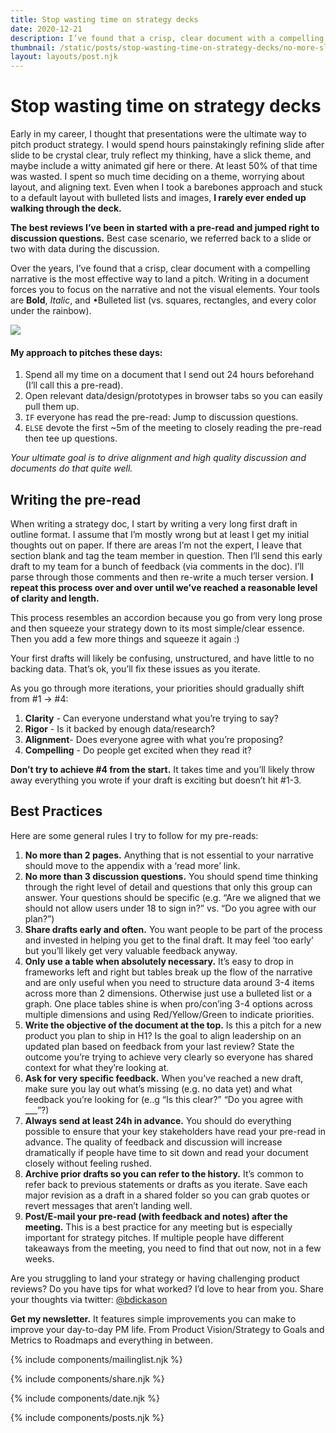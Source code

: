 ```yaml
---
title: Stop wasting time on strategy decks
date: 2020-12-21
description: I’ve found that a crisp, clear document with a compelling narrative is the most effective way to land a pitch.  Writing in a document forces you to focus on the narrative and not the visual elements.
thumbnail: /static/posts/stop-wasting-time-on-strategy-decks/no-more-slides.png
layout: layouts/post.njk
---
```


# Stop wasting time on strategy decks

Early in my career, I thought that presentations were the ultimate way to pitch product strategy. I would spend hours painstakingly refining slide after slide to be crystal clear, truly reflect my thinking, have a slick theme, and maybe include a witty animated gif here or there. At least 50% of that time was wasted. I spent so much time deciding on a theme, worrying about layout, and aligning text. Even when I took a barebones approach and stuck to a default layout with bulleted lists and images, **I rarely ever ended up walking through the deck.**

**The best reviews I’ve been in started with a pre-read and jumped right to discussion questions.** Best case scenario, we referred back to a slide or two with data during the discussion.

Over the years, I’ve found that a crisp, clear document with a compelling narrative is the most effective way to land a pitch.  Writing in a document forces you to focus on the narrative and not the visual elements. Your tools are **Bold**, *Italic*, and •Bulleted list (vs. squares, rectangles, and every color under the rainbow).

<img src="{{ thumbnail }}" class="small bio">

#### **My approach to pitches these days:**

1. Spend all my time on a document that I send out 24 hours beforehand (I’ll call this a pre-read).
2. Open relevant data/design/prototypes in browser tabs so you can easily pull them up.
3. ````IF```` everyone has read the pre-read: Jump to discussion questions.
4. ````ELSE```` devote the first ~5m of the meeting to closely reading the pre-read then tee up questions.

*Your ultimate goal is to drive alignment and high quality discussion and documents do that quite well.*

## Writing the pre-read

When writing a strategy doc, I start by writing a very long first draft in outline format. I assume that I’m mostly wrong but at least I get my initial thoughts out on paper. If there are areas I’m not the expert, I leave that section blank and tag the team member in question. Then I’ll send this early draft to my team for a bunch of feedback (via comments in the doc). I’ll parse through those comments and then re-write a much terser version. **I repeat this process over and over until we’ve reached a reasonable level of clarity and length.** 

This process resembles an accordion because you go from very long prose and then squeeze your strategy down to its most simple/clear essence. Then you add a few more things and squeeze it again :)

Your first drafts will likely be confusing, unstructured, and have little to no backing data. That’s ok, you’ll fix these issues as you iterate.

As you go through more iterations, your priorities should gradually shift from #1 → #4:

1. **Clarity** - Can everyone understand what you’re trying to say?
2. **Rigor** - Is it backed by enough data/research?
3. **Alignment**- Does everyone agree with what you’re proposing?
4. **Compelling** - Do people get excited when they read it?

**Don’t try to achieve #4 from the start.** It takes time and you’ll likely throw away everything you wrote if your draft is exciting but doesn’t hit #1-3.

## Best Practices

Here are some general rules I try to follow for my pre-reads:

1. **No more than 2 pages.** Anything that is not essential to your narrative should move to the appendix with a ‘read more’ link.
2. **No more than 3 discussion questions.** You should spend time thinking through the right level of detail and questions that only this group can answer. Your questions should be specific (e.g. “Are we aligned that we should not allow users under 18 to sign in?” vs. “Do you agree with our plan?”)
3. **Share drafts early and often.** You want people to be part of the process and invested in helping you get to the final draft. It may feel ‘too early’ but you’ll likely get very valuable feedback anyway.
4. **Only use a table when absolutely necessary.** It’s easy to drop in frameworks left and right but tables break up the flow of the narrative and are only useful when you need to structure data around 3-4 items across more than 2 dimensions. Otherwise just use a bulleted list or a graph. One place tables shine is when pro/con’ing 3-4 options across multiple dimensions and using Red/Yellow/Green to indicate priorities.
5. **Write the objective of the document at the top.** Is this a pitch for a new product you plan to ship in H1? Is the goal to align leadership on an updated plan based on feedback from your last review? State the outcome you’re trying to achieve very clearly so everyone has shared context for what they’re looking at.
6. **Ask for very specific feedback.** When you’ve reached a new draft, make sure you lay out what’s missing (e.g. no data yet) and what feedback you’re looking for (e..g “Is this clear?” “Do you agree with ___”?)
7. **Always send at least 24h in advance.** You should do everything possible to ensure that your key stakeholders have read your pre-read in advance. The quality of feedback and discussion will increase dramatically if people have time to sit down and read your document closely without feeling rushed.
8. **Archive prior drafts so you can refer to the history.** It’s common to refer back to previous statements or drafts as you iterate. Save each major revision as a draft in a shared folder so you can grab quotes or revert messages that aren’t landing well.
9. **Post/E-mail your pre-read (with feedback and notes) after the meeting.** This is a best practice for any meeting but is especially important for strategy pitches. If multiple people have different takeaways from the meeting, you need to find that out now, not in a few weeks.



Are you struggling to land your strategy or having challenging product reviews? Do you have tips for what worked? I’d love to hear from you. Share your thoughts via twitter: [@bdickason](http://twitter.com/bdickason)

<strong>Get my newsletter.</strong>  It features simple improvements you can make to improve your day-to-day PM life. From Product Vision/Strategy to Goals and Metrics to Roadmaps and everything in between.

{% include components/mailinglist.njk %}

{% include components/share.njk %}

{% include components/date.njk %}

{% include components/posts.njk %}